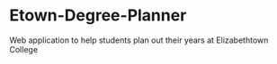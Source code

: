 # Etown-Degree-Planner
Web application to help students plan out their years at Elizabethtown College

